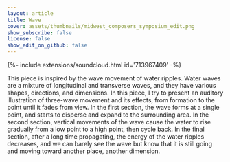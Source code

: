```yaml
---
layout: article
title: Wave
cover: assets/thumbnails/midwest_composers_symposium_edit.png
show_subscribe: false
license: false
show_edit_on_github: false
---
```



<div>{%- include extensions/soundcloud.html id='713967409' -%}</div>

This piece is inspired by the wave movement of water ripples. Water waves are a mixture of longitudinal and transverse waves, and they have various shapes, directions, and dimensions. In this piece, I try to present an auditory illustration of three-wave movement and its effects, from formation to the point until it fades from view. In the first section, the wave forms at a single point, and starts to disperse and expand to the surrounding area. In the second section, vertical movements of the wave cause the water to rise gradually from a low point to a high point, then cycle back. In the final section, after a long time propagating, the energy of the water ripples decreases, and we can barely see the wave but know that it is still going and moving toward another place, another dimension.
